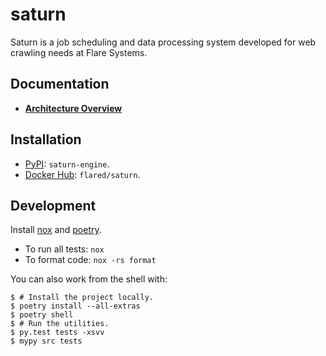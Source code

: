 # saturn

Saturn is a job scheduling and data processing system developed for web crawling needs at Flare Systems.

## Documentation

- [**Architecture Overview**](docs/architecture_overview.md)

## Installation

- [PyPI](https://pypi.org/project/saturn-engine/): `saturn-engine`.
- [Docker Hub](https://hub.docker.com/repository/docker/flared/saturn): `flared/saturn`.

## Development

Install [nox](https://nox.thea.codes/en/stable/) and [poetry](https://python-poetry.org/docs/).

- To run all tests: `nox`
- To format code: `nox -rs format`

You can also work from the shell with:

```console
$ # Install the project locally.
$ poetry install --all-extras
$ poetry shell
$ # Run the utilities.
$ py.test tests -xsvv
$ mypy src tests
```
